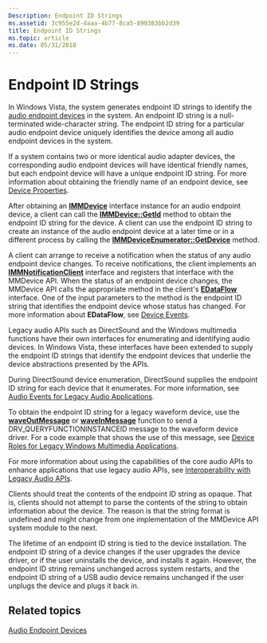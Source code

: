 ```yaml
---
Description: Endpoint ID Strings
ms.assetid: 3c955e2d-daaa-4b77-8ca5-890383bb2d39
title: Endpoint ID Strings
ms.topic: article
ms.date: 05/31/2018
---
```


# Endpoint ID Strings

In Windows Vista, the system generates endpoint ID strings to identify the [audio endpoint devices](audio-endpoint-devices.md) in the system. An endpoint ID string is a null-terminated wide-character string. The endpoint ID string for a particular audio endpoint device uniquely identifies the device among all audio endpoint devices in the system.

If a system contains two or more identical audio adapter devices, the corresponding audio endpoint devices will have identical friendly names, but each endpoint device will have a unique endpoint ID string. For more information about obtaining the friendly name of an endpoint device, see [Device Properties](device-properties.md).

After obtaining an [**IMMDevice**](/windows/desktop/api/Mmdeviceapi/nn-mmdeviceapi-immdevice) interface instance for an audio endpoint device, a client can call the [**IMMDevice::GetId**](/windows/desktop/api/Mmdeviceapi/nf-mmdeviceapi-immdevice-getid) method to obtain the endpoint ID string for the device. A client can use the endpoint ID string to create an instance of the audio endpoint device at a later time or in a different process by calling the [**IMMDeviceEnumerator::GetDevice**](/windows/desktop/api/Mmdeviceapi/nf-mmdeviceapi-immdeviceenumerator-getdevice) method.

A client can arrange to receive a notification when the status of any audio endpoint device changes. To receive notifications, the client implements an [**IMMNotificationClient**](/windows/desktop/api/Mmdeviceapi/nn-mmdeviceapi-immnotificationclient) interface and registers that interface with the MMDevice API. When the status of an endpoint device changes, the MMDevice API calls the appropriate method in the client's [**EDataFlow**](/windows/win32/api/mmdeviceapi/ne-mmdeviceapi-edataflow) interface. One of the input parameters to the method is the endpoint ID string that identifies the endpoint device whose status has changed. For more information about **EDataFlow**, see [Device Events](device-events.md).

Legacy audio APIs such as DirectSound and the Windows multimedia functions have their own interfaces for enumerating and identifying audio devices. In Windows Vista, these interfaces have been extended to supply the endpoint ID strings that identify the endpoint devices that underlie the device abstractions presented by the APIs.

During DirectSound device enumeration, DirectSound supplies the endpoint ID string for each device that it enumerates. For more information, see [Audio Events for Legacy Audio Applications](audio-events-for-legacy-audio-applications.md).

To obtain the endpoint ID string for a legacy waveform device, use the [**waveOutMessage**](/previous-versions//dd743865(v=vs.85)) or [**waveInMessage**](/previous-versions//dd743846(v=vs.85)) function to send a DRV\_QUERYFUNCTIONINSTANCEID message to the waveform device driver. For a code example that shows the use of this message, see [Device Roles for Legacy Windows Multimedia Applications](device-roles-for-legacy-windows-multimedia-applications.md).

For more information about using the capabilities of the core audio APIs to enhance applications that use legacy audio APIs, see [Interoperability with Legacy Audio APIs](interoperability-with-legacy-audio-apis.md).

Clients should treat the contents of the endpoint ID string as opaque. That is, clients should not attempt to parse the contents of the string to obtain information about the device. The reason is that the string format is undefined and might change from one implementation of the MMDevice API system module to the next.

The lifetime of an endpoint ID string is tied to the device installation. The endpoint ID string of a device changes if the user upgrades the device driver, or if the user uninstalls the device, and installs it again. However, the endpoint ID string remains unchanged across system restarts, and the endpoint ID string of a USB audio device remains unchanged if the user unplugs the device and plugs it back in.

## Related topics

<dl> <dt>

[Audio Endpoint Devices](audio-endpoint-devices.md)
</dt> </dl>

 

 